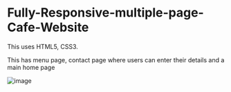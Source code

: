 # Fully-Responsive-multiple-page-Cafe-Website
This uses HTML5, CSS3.

This has menu page, contact page where users can enter their details and a main home page

![image](https://user-images.githubusercontent.com/108493146/179033804-3537b6fa-7f36-446b-b521-3ab5bd5a0660.png)

